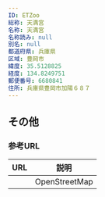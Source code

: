 ```yaml
---
ID: ETZoo
総称: 天満宮
名称: 天満宮
名称読み: null
別名: null
都道府県: 兵庫県
区域: 豊岡市
緯度: 35.5128825
経度: 134.8249751
郵便番号: 6680841
住所: 兵庫県豊岡市加陽６８７
---
```


## その他

### 参考URL

| URL | 説明          |
| --- | ------------- |
|     | OpenStreetMap |
